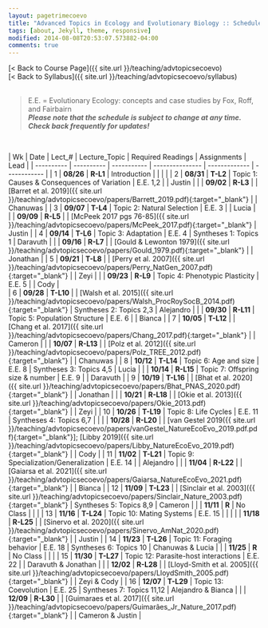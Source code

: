 ```yaml
---
layout: pagetrimecoevo
title: "Advanced Topics in Ecology and Evolutionary Biology :: Schedule, Fall 2021"
tags: [about, Jekyll, theme, responsive]
modified: 2014-08-08T20:53:07.573882-04:00
comments: true
---
```


[< Back to Course Page]({{ site.url }}/teaching/advtopicsecoevo)  
[< Back to Syllabus]({{ site.url }}/teaching/advtopicsecoevo/syllabus)  
<br>

> E.E. = Evolutionary Ecology: concepts and case studies by Fox, Roff, and Fairbairn  
> ***Please note that the schedule is subject to change at any time. Check back frequently for updates!***    

<br>

<style>
table{
    border-collapse: collapse;
    border-spacing: 0;
    /* border:1px solid #808080; */
}

/* th{
    border:1px solid #808080;
}

td{
    border:1px solid #808080;
} */
tr:nth-child(even) {background: #B2DFEE}
tr:nth-child(odd) {background: #FFF}
</style>

| Wk | Date | Lect_# | Lecture_Topic  | Required Readings | Assignments | Lead |
| ---------- | ---------- | ----------- | --------------- | ------------- | ------------ |
| 1  | **08/26** | **R-L1**  | Introduction |  |     |   |
| 2  | **08/31** | **T-L2**  | Topic 1: Causes & Consequences of Variation | E.E. 1,2 |     | Justin |
|    | **09/02** | **R-L3**  |  | [Barret et al. 2019]({{ site.url }}/teaching/advtopicsecoevo/papers/Barrett_2019.pdf){:target="_blank"} |     |  Chanuwas  |
| 3  | **09/07** | **T-L4**  | Topic 2: Natural Selection | E.E. 3 |     | Lucia  |
|    | **09/09** | **R-L5**  |  | [McPeek 2017 pgs 76-85]({{ site.url }}/teaching/advtopicsecoevo/papers/McPeek_2017.pdf){:target="_blank"} |   Justin  |
| 4  | **09/14** | **T-L6**  | Topic 3: Adaptation | E.E. 4 |  Syntheses 1: Topics 1  |  Daravuth  |
|    | **09/16** | **R-L7**  |  | [Gould & Lewonton 1979]({{ site.url }}/teaching/advtopicsecoevo/papers/Gould_1979.pdf){:target="_blank"} |    |  Jonathan  |
| 5  | **09/21** | **T-L8**  |  | [Perry et al. 2007]({{ site.url }}/teaching/advtopicsecoevo/papers/Perry_NatGen_2007.pdf){:target="_blank"} |    |  Zeyi |
|    | **09/23** | **R-L9**  | Topic 4: Phenotypic Plasticity | E.E. 5 |  |  Cody  |  
| 6  | **09/28** | **T-L10** |  | [Walsh et al. 2015]({{ site.url }}/teaching/advtopicsecoevo/papers/Walsh_ProcRoySocB_2014.pdf){:target="_blank"} |  Syntheses 2: Topics 2,3  |  Alejandro |
|    | **09/30** | **R-L11** | Topic 5: Population Structure | E.E. 6 |    | Bianca |
| 7  | **10/05** | **T-L12** |  | [Chang et al. 2017]({{ site.url }}/teaching/advtopicsecoevo/papers/Chang_2017.pdf){:target="_blank"} |    | Cameron |
|    | **10/07** | **R-L13** |  | [Polz et al. 2012]({{ site.url }}/teaching/advtopicsecoevo/papers/Polz_TREE_2012.pdf){:target="_blank"} |    | Chanuwas |
| 8  | **10/12** | **T-L14** | Topic 6: Age and size | E.E. 8 |  Syntheses 3: Topics 4,5  | Lucia |
|    | **10/14** | **R-L15** | Topic 7: Offspring size & number | E.E. 9 |    | Daravuth |
| 9  | **10/19** | **T-L16** |  | [Bhat et al. 2020]({{ site.url }}/teaching/advtopicsecoevo/papers/Bhat_PNAS_2020.pdf){:target="_blank"} |  | Jonathan |
|    | **10/21** | **R-L18** |  | [Okie et al. 2013]({{ site.url }}/teaching/advtopicsecoevo/papers/Okie_2013.pdf){:target="_blank"} |  |  Zeyi | 
| 10 | **10/26** | **T-L19** | Topic 8: Life Cycles | E.E. 11 |  Syntheses 4: Topics 6,7  |  |
|    | **10/28** | **R-L20** |  | [van Gestel 2019({{ site.url }}/teaching/advtopicsecoevo/papers/vanGestel_NatureEcoEvo_2019.pdf.pdf){:target="_blank"}]; [Libby 2019]({{ site.url }}/teaching/advtopicsecoevo/papers/Libby_NatureEcoEvo_2019.pdf){:target="_blank"} |    | Cody |
| 11 | **11/02** | **T-L21** | Topic 9: Specialization/Generalization | E.E. 14 |    | Alejandro |
|    | **11/04** | **R-L22** |  | [Gaiarsa et al. 2021]({{ site.url }}/teaching/advtopicsecoevo/papers/Gaiarsa_NatureEcoEvo_2021.pdf){:target="_blank"} |    | Bianca |
| 12 | **11/09** | **T-L23** |  | [Sinclair et al. 2003]({{ site.url }}/teaching/advtopicsecoevo/papers/Sinclair_Nature_2003.pdf){:target="_blank"} |  Syntheses 5: Topics 8,9  | Cameron |
|    | **11/11** | **R** | No Class |    |    |
| 13 | **11/16** | **T-L24** | Topic 10: Mating Systems | E.E. 15 | |  |
|    | **11/18** | **R-L25** |  | [Sinervo et al. 2020]({{ site.url }}/teaching/advtopicsecoevo/papers/Sinervo_AmNat_2020.pdf){:target="_blank"} |    | Justin |
| 14 | **11/23** | **T-L26** | Topic 11: Foraging behavior | E.E. 18 |  Syntheses 6: Topics 10  | Chanuwas & Lucia |
|    | **11/25** | **R** | No Class |    |    |
| 15 | **11/30** | **T-L27** | Topic 12: Parasite-host interactions | E.E. 22 |    |  Daravuth & Jonathan  |
|    | **12/02** | **R-L28** |  | [Lloyd-Smith et al. 2005]({{ site.url }}/teaching/advtopicsecoevo/papers/LloydSmith_2005.pdf){:target="_blank"} |    |  Zeyi & Cody  |
| 16 | **12/07** | **T-L29** | Topic 13: Coevolution | E.E. 25 |  Syntheses 7: Topics 11,12  | Alejandro & Bianca  |
|    | **12/09** | **R-L30** |  | [Guimaraes et al. 2017]({{ site.url }}/teaching/advtopicsecoevo/papers/Guimarães_Jr_Nature_2017.pdf){:target="_blank"} |    |  Cameron & Justin  |

